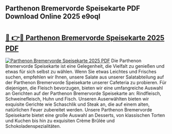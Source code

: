 ## Parthenon Bremervorde Speisekarte PDF Download Online 2025 e9oql

# <h2><a href="http://gcalsi.nevu.top/?p=Parthenon+Bremervorde+Speisekarte">🔗 👉🔴 Parthenon Bremervorde Speisekarte 2025 PDF</a></h2>

[![Parthenon Bremervorde Speisekarte 2025 PDF](https://i.imgur.com/dBaPXMq.png)](http://gcalsi.nevu.top/?p=Parthenon+Bremervorde+Speisekarte)
Die Parthenon Bremervorde Speisekarte ist eine Gelegenheit, die Vielfalt zu genießen und etwas für sich selbst zu wählen. Wenn Sie etwas Leichtes und Frisches suchen, empfehlen wir Ihnen, unsere Salate aus unserer Salatabteilung auf der Parthenon Bremervorde Speisekarte unserer Cafeteria zu probieren. Für diejenigen, die Fleisch bevorzugen, bieten wir eine umfangreiche Auswahl an Gerichten auf der Parthenon Bremervorde Speisekarte an: Rindfleisch, Schweinefleisch, Huhn und Fisch. Unseren Auserwählten bieten wir exquisite Gerichte wie Schaschlik und Steak an, die auf einem alten, natürlichen Feuer zubereitet werden. Unsere Parthenon Bremervorde Speisekarte bietet eine große Auswahl an Desserts, von klassischen Torten und Kuchen bis hin zu exquisiten Crème Brûlée und Schokoladenspezialitäten.
